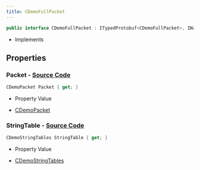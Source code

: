 ```yaml
---
title: CDemoFullPacket
---
```


```csharp
public interface CDemoFullPacket : ITypedProtobuf<CDemoFullPacket>, INativeHandle
```

- Implements

## Properties

### **Packet** - [Source Code](https://github.com/swiftly-solution/swiftlys2/blob/main/managed/src/SwiftlyS2.Generated/Protobufs/Interfaces/CDemoFullPacket.cs#L16)

```csharp
CDemoPacket Packet { get; }
```

- Property Value

- [CDemoPacket](/docs/api/shared/protobufdefinitions/cdemopacket)

### **StringTable** - [Source Code](https://github.com/swiftly-solution/swiftlys2/blob/main/managed/src/SwiftlyS2.Generated/Protobufs/Interfaces/CDemoFullPacket.cs#L13)

```csharp
CDemoStringTables StringTable { get; }
```

- Property Value

- [CDemoStringTables](/docs/api/shared/protobufdefinitions/cdemostringtables)

